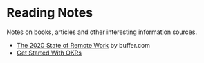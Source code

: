 # Reading Notes

Notes on books, articles and other interesting information sources.

- [The 2020 State of Remote Work](articles/the-2020-state-of-remote-work.md) by buffer.com
- [Get Started With OKRs](articles/get-started-with-okrs.md)
